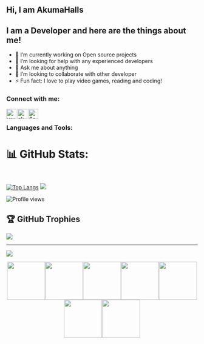 ## Hi, I am AkumaHalls
## I am a Developer and here are the things about me!

- 🔭 I’m currently working on Open source projects
- 🤔 I’m looking for help with any experienced developers
- 💬 Ask me about anything
- 👯 I’m looking to collaborate with other developer
- ⚡ Fun fact: I love to play video games, reading and coding!

### Connect with me:

<a href="https://www.facebook.com/KovacsCheats">
  <img align="left" alt="wytrom's Facebook" width="26px" src="https://cdn.jsdelivr.net/npm/simple-icons@v3/icons/facebook.svg" />
</a>
<a href="https://www.instagram.com/akumahalls/">
  <img align="left" alt="akumahalls Instagram" width="26px" src="https://cdn.jsdelivr.net/npm/simple-icons@v3/icons/instagram.svg" />
</a>
<a href="INDISPONIVEL">
  <img align="left" alt="SokumHeng's Twitter" width="26px" src="https://cdn.jsdelivr.net/npm/simple-icons@v3/icons/twitter.svg" />
</a>
<br/>

### Languages and Tools:
# 📊 GitHub Stats:
<br/>

[![Top Langs](https://github-readme-stats.vercel.app/api/top-langs/?username=akumahalls)](https://github.com/anuraghazra/github-readme-stats)
<img src="https://github-readme-stats.vercel.app/api?username=akumahalls&&show_icons=true&title_color=ffffff&icon_color=bb2acf&text_color=daf7dc&bg_color=151515">

![Profile views](https://gpvc.arturio.dev/akumahalls) 


## 🏆 GitHub Trophies
![](https://github-profile-trophy.vercel.app/?username=zRitsu&theme=radical&no-frame=false&no-bg=true&margin-w=4)


---
[![](https://visitcount.itsvg.in/api?id=zRitsu&icon=5&color=1)](https://visitcount.itsvg.in)

<p align="center">
  <img src="https://media3.giphy.com/media/ln7z2eWriiQAllfVcn/200w.webp" width="100"><img src="https://i.giphy.com/media/LMt9638dO8dftAjtco/200.webp" width="100"><img src="https://i.giphy.com/media/eNAsjO55tPbgaor7ma/200w.webp" width="100"><img src="https://i.giphy.com/media/VgGthkhUvGgOit7Y9i/200.webp" width="100"><img src="https://media3.giphy.com/media/kdFc8fubgS31b8DsVu/giphy.webp" width="100"><img src="https://i.giphy.com/media/KzJkzjggfGN5Py6nkT/200.webp" width="100"><img src="https://i.giphy.com/media/IdyAQJVN2kVPNUrojM/200.webp" width="100">
</p> 
